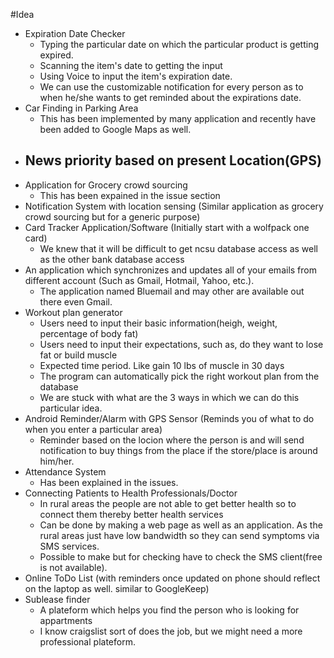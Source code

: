 #Idea
- Expiration Date Checker
  - Typing the particular date on which the particular product is getting expired.
  - Scanning the item's date to getting the input
  - Using Voice to input the item's expiration date.
  - We can use the customizable notification for every person as to when he/she wants to get reminded about the expirations date.
- Car Finding in Parking Area
  - This has been implemented by many application and recently have been added to Google Maps as well.
- News priority based on present Location(GPS)
  - 
- Application for Grocery crowd sourcing
  - This has been expained in the issue section
- Notification System with location sensing (Similar application as grocery crowd sourcing but for a generic purpose)
- Card Tracker Application/Software (Initially start with a wolfpack one card)
  - We knew that it will be difficult to get ncsu database access as well as the other bank database access
- An application which synchronizes and updates all of your emails from different account (Such as Gmail, Hotmail, Yahoo, etc.).
   - The application named Bluemail and may other are available out there even Gmail.
- Workout plan generator
  - Users need to input their basic information(heigh, weight, percentage of body fat)
  - Users need to input their expectations, such as, do they want to lose fat or build muscle
  - Expected time period. Like gain 10 lbs of muscle in 30 days
  - The program can automatically pick the right workout plan from the database
  - We are stuck with what are the 3 ways in which we can do this particular idea.
- Android Reminder/Alarm with GPS Sensor (Reminds you of what to do when you enter a particular area)
  - Reminder based on the locion where the person is and will send notification to buy things from the place if the store/place is around him/her.
- Attendance System
  - Has been explained in the issues.
- Connecting Patients to Health Professionals/Doctor
  - In rural areas the people are not able to get better health so to connect them thereby better health services
  - Can be done by making a web page as well as an application. As the rural areas just have low bandwidth so they can send symptoms via SMS services.
  - Possible to make but for checking have to check the SMS client(free is not available).
- Online ToDo List (with reminders once updated on phone should reflect on the laptop as well. similar to GoogleKeep)
- Sublease finder
  - A plateform which helps you find the person who is looking for appartments
  - I know craigslist sort of does the job, but we might need a more professional plateform.
